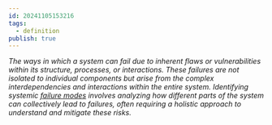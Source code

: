 ```yaml
---
id: 20241105153216
tags:
  - definition
publish: true
---
```

*The ways in which a system can fail due to inherent flaws or vulnerabilities within its structure, processes, or interactions. These failures are not isolated to individual components but arise from the complex interdependencies and interactions within the entire system. Identifying systemic [failure modes](https://en.wikipedia.org/wiki/Failure_mode_and_effects_analysis) involves analyzing how different parts of the system can collectively lead to failures, often requiring a holistic approach to understand and mitigate these risks.*